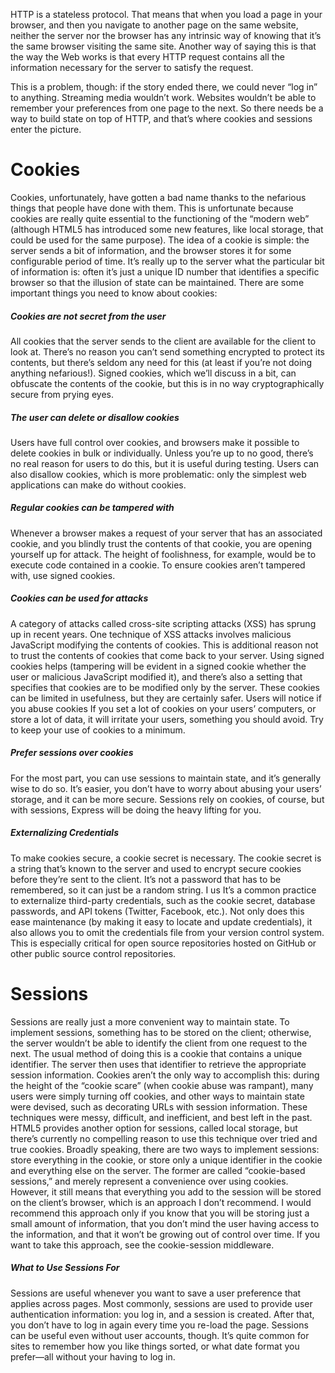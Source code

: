 HTTP is a stateless protocol. That means that when you load a page in your browser, and then you navigate to another page on the same website, neither the server nor the browser has any intrinsic way of knowing that it’s the same browser visiting the same site. Another way of saying this is that the way the Web works is that every HTTP request contains all the information necessary for the server to satisfy the request.

This is a problem, though: if the story ended there, we could never “log in” to anything. Streaming media wouldn’t work. Websites wouldn’t be able to remember your preferences from one page to the next. So there needs be a way to build state on top of HTTP, and that’s where cookies and sessions enter the picture.

# Cookies
Cookies, unfortunately, have gotten a bad name thanks to the nefarious things that people have done with them. This is unfortunate because cookies are really quite essential to the functioning of the “modern web” (although HTML5 has introduced some new features, like local storage, that could be used for the same purpose).
The idea of a cookie is simple: the server sends a bit of information, and the browser stores it for some configurable period of time. It’s really up to the server what the particular bit of information is: often it’s just a unique ID number that identifies a specific browser so that the illusion of state can be maintained.
There are some important things you need to know about cookies:
##### Cookies are not secret from the user 
All cookies that the server sends to the client are available for the client to look at. There’s no reason you can’t send something encrypted to protect its contents, but there’s seldom any need for this (at least if you’re not doing anything nefarious!). Signed cookies, which we’ll discuss in a bit, can obfuscate the contents of the cookie, but this is in no way cryptographically secure from prying eyes.
##### The user can delete or disallow cookies 
Users have full control over cookies, and browsers make it possible to delete cookies in bulk or individually. Unless you’re up to no good, there’s no real reason for users to do this, but it is useful during testing. Users can also disallow cookies, which is more problematic: only the simplest web applications can make do without cookies.
##### Regular cookies can be tampered with 
Whenever a browser makes a request of your server that has an associated cookie, and you blindly trust the contents of that cookie, you are opening yourself up for attack. The height of foolishness, for example, would be to execute code contained in a cookie. To ensure cookies aren’t tampered with, use signed cookies.
##### Cookies can be used for attacks 
A category of attacks called cross-site scripting attacks (XSS) has sprung up in recent years. One technique of XSS attacks involves malicious JavaScript modifying the contents of cookies. This is additional reason not to trust the contents of cookies that come back to your server. Using signed cookies helps (tampering will be evident in a signed cookie whether the user or malicious JavaScript modified it), and there’s also a setting that specifies that cookies are to be modified only by the server. These cookies can be limited in usefulness, but they are certainly safer.
Users will notice if you abuse cookies 
If you set a lot of cookies on your users’ computers, or store a lot of data, it will irritate your users, something you should avoid. Try to keep your use of cookies to a minimum.
##### Prefer sessions over cookies 
For the most part, you can use sessions to maintain state, and it’s generally wise to do so. It’s easier, you don’t have to worry about abusing your users’ storage, and it can be more secure. Sessions rely on cookies, of course, but with sessions, Express will be doing the heavy lifting for you.
##### Externalizing Credentials
To make cookies secure, a cookie secret is necessary. The cookie secret is a string that’s known to the server and used to encrypt secure cookies before they’re sent to the client. It’s not a password that has to be remembered, so it can just be a random string. I us
It’s a common practice to externalize third-party credentials, such as the cookie secret, database passwords, and API tokens (Twitter, Facebook, etc.). Not only does this ease maintenance (by making it easy to locate and update credentials), it also allows you to omit the credentials file from your version control system. This is especially critical for open source repositories hosted on GitHub or other public source control repositories.

# Sessions
Sessions are really just a more convenient way to maintain state. To implement sessions, something has to be stored on the client; otherwise, the server wouldn’t be able to identify the client from one request to the next. The usual method of doing this is a cookie that contains a unique identifier. The server then uses that identifier to retrieve the appropriate session information. Cookies aren’t the only way to accomplish this: during the height of the “cookie scare” (when cookie abuse was rampant), many users were simply turning off cookies, and other ways to maintain state were devised, such as decorating URLs with session information. These techniques were messy, difficult, and inefficient, and best left in the past. HTML5 provides another option for sessions, called local storage, but there’s currently no compelling reason to use this technique over tried and true cookies.
Broadly speaking, there are two ways to implement sessions: store everything in the cookie, or store only a unique identifier in the cookie and everything else on the server. The former are called “cookie-based sessions,” and merely represent a convenience over using cookies. However, it still means that everything you add to the session will be stored on the client’s browser, which is an approach I don’t recommend. I would recommend this approach only if you know that you will be storing just a small amount of information, that you don’t mind the user having access to the information, and that it won’t be growing out of control over time. If you want to take this approach, see the cookie-session middleware.
##### What to Use Sessions For
Sessions are useful whenever you want to save a user preference that applies across pages. Most commonly, sessions are used to provide user authentication information: you log in, and a session is created. After that, you don’t have to log in again every time you re-load the page. Sessions can be useful even without user accounts, though. It’s quite common for sites to remember how you like things sorted, or what date format you prefer—all without your having to log in.
